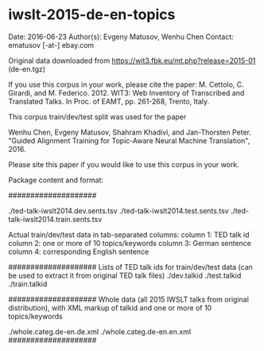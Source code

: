 # iwslt-2015-de-en-topics

Date: 2016-06-23
Author(s): Evgeny Matusov, Wenhu Chen
Contact: ematusov [-at-] ebay.com

Original data downloaded from https://wit3.fbk.eu/mt.php?release=2015-01 (de-en.tgz)

If you use this corpus in your work, please cite the paper:
M. Cettolo, C. Girardi, and M. Federico. 2012. WIT3: Web Inventory of Transcribed and Translated Talks. In Proc. of EAMT, pp. 261-268, Trento, Italy.

This corpus train/dev/test split was used for the paper 

Wenhu Chen, Evgeny Matusov, Shahram Khadivi, and Jan-Thorsten Peter.
"Guided Alignment Training for Topic-Aware Neural Machine Translation", 2016.

<Placeholder for Arxiv link>

Please site this paper if you would like to use this corpus in your work.

Package content and format:

####################

./ted-talk-iwslt2014.dev.sents.tsv
./ted-talk-iwslt2014.test.sents.tsv
./ted-talk-iwslt2014.train.sents.tsv

Actual train/dev/test data in tab-separated columns:
column 1: TED talk id
column 2: one or more of 10 topics/keywords
column 3: German sentence
column 4: corresponding English sentence

####################
Lists of TED talk ids for train/dev/test data (can be used to extract it from original TED talk files)
./dev.talkid
./test.talkid
./train.talkid

####################
Whole data (all 2015 IWSLT talks from original distribution), with XML markup of talkid and one or more of 10 topics/keywords

./whole.categ.de-en.de.xml
./whole.categ.de-en.en.xml
####################